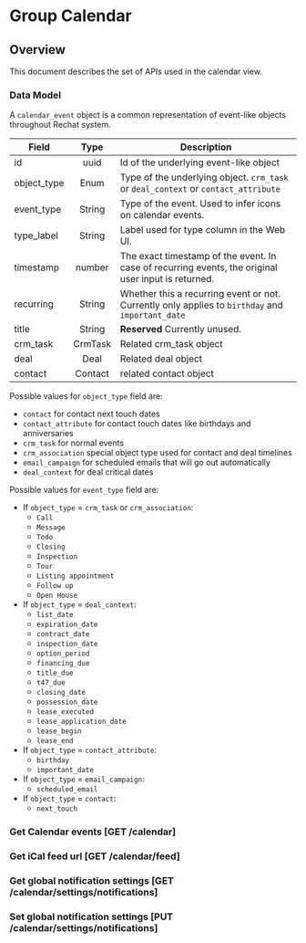 # Group Calendar

## Overview
This document describes the set of APIs used in the calendar view.

### Data Model

A `calendar_event` object is a common representation of event-like objects throughout Rechat system.

Field       | Type         | Description
------------|:------------:|-----------------------------------------------------------------------------------
id          | uuid         | Id of the underlying event-like object
object_type | Enum         | Type of the underlying object. `crm_task` or `deal_context` or `contact_attribute`
event_type  | String       | Type of the event. Used to infer icons on calendar events.
type_label  | String       | Label used for type column in the Web UI.
timestamp   | number       | The exact timestamp of the event. In case of recurring events, the original user input is returned.
recurring   | String       | Whether this a recurring event or not. Currently only applies to `birthday` and `important_date`
title       | String       | **Reserved** Currently unused.
crm_task    | CrmTask      | Related crm_task object
deal        | Deal         | Related deal object
contact     | Contact      | related contact object

Possible values for `object_type` field are:

* `contact` for contact next touch dates
* `contact_attribute` for contact touch dates like birthdays and anniversaries
* `crm_task` for normal events
* `crm_association` special object type used for contact and deal timelines
* `email_campaign` for scheduled emails that will go out automatically
* `deal_context` for deal critical dates

Possible values for `event_type` field are:

* If `object_type` = `crm_task` or `crm_association`:
  * `Call`
  * `Message`
  * `Todo`
  * `Closing`
  * `Inspection`
  * `Tour`
  * `Listing appointment`
  * `Follow up`
  * `Open House`
* If `object_type` = `deal_context`:
  * `list_date`
  * `expiration_date`
  * `contract_date`
  * `inspection_date`
  * `option_period`
  * `financing_due`
  * `title_due`
  * `t47_due`
  * `closing_date`
  * `possession_date`
  * `lease_executed`
  * `lease_application_date`
  * `lease_begin`
  * `lease_end`
* If `object_type` = `contact_attribute`:
  * `birthday`
  * `important_date`
* If `object_type` = `email_campaign`:
  * `scheduled_email`
* If `object_type` = `contact`:
  * `next_touch`

### Get Calendar events [GET /calendar]
<!-- include(tests/analytics/getCalendar.md) -->

### Get iCal feed url [GET /calendar/feed]
<!-- include(tests/analytics/getCalendarFeedUrl.md) -->

### Get global notification settings [GET /calendar/settings/notifications]
<!-- include(tests/analytics/getCalendarNotificationSettings.md) -->

### Set global notification settings [PUT /calendar/settings/notifications]
<!-- include(tests/analytics/setCalendarNotificationSettings.md) -->

